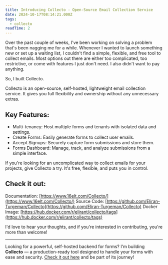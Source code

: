 ```yaml
---
title: Introducing Collecto - Open-Source Email Collection Service
date: 2024-10-17T08:14:21.000Z
tags:
  - collecto
readTime: 2
---
```


Over the past couple of weeks, I've been working on solving a problem that's been nagging me for a while. Whenever I wanted to launch something new or set up a waiting list, I couldn't find a simple, flexible, and free tool to collect emails. Most options out there are either too complicated, too restrictive, or come with features I just don't need. I also didn't want to pay anything.

So, I built Collecto.

Collecto is an open-source, self-hosted, lightweight email collection service. It gives you full flexibility and ownership without any unnecessary extras.

## Key Features:

- Multi-tenancy: Host multiple forms and tenants with isolated data and settings.
- Create Forms: Easily generate forms to collect user emails.
- Accept Signups: Securely capture form submissions and store them.
- Forms Dashboard: Manage, track, and analyze submissions from a simple interface.

If you're looking for an uncomplicated way to collect emails for your projects, give Collecto a try. It's free, flexible, and puts you in control.

## Check it out:

Documentation: [https://www.16elt.com/Collecto/](https://www.16elt.com/Collecto/)
Source Code: [https://github.com/Eliran-Turgeman/Collecto](https://github.com/Eliran-Turgeman/Collecto)
Docker Image: [https://hub.docker.com/r/elirant/collecto/tags](https://hub.docker.com/r/elirant/collecto/tags)

I'd love to hear your thoughts, and if you're interested in contributing, you're more than welcome!

<!-- PROMO BLOCK -->
---

Looking for a powerful, self-hosted backend for forms? 
I'm building **Collecto** — a production-ready tool designed to handle your forms with ease and security. [Check it out here](https://github.com/Eliran-Turgeman/Collecto) and be part of its journey!
<!-- END PROMO BLOCK -->
